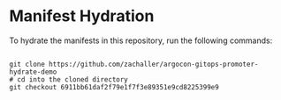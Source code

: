 
# Manifest Hydration

To hydrate the manifests in this repository, run the following commands:

```shell

git clone https://github.com/zachaller/argocon-gitops-promoter-hydrate-demo
# cd into the cloned directory
git checkout 6911bb61daf2f79e1f7f3e89351e9cd8225399e9
```